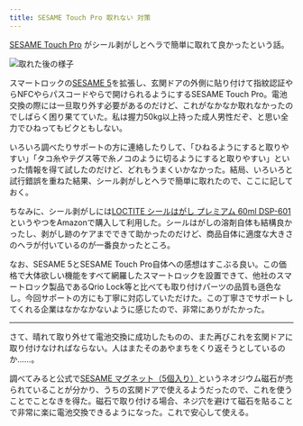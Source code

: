```yaml
---
title: SESAME Touch Pro 取れない 対策
---
```


[SESAME Touch Pro](https://www.amazon.co.jp/dp/B0C232GL4Q) がシール剥がしとヘラで簡単に取れて良かったという話。

![](https://i.imgur.com/N0343iXh.jpg "取れた後の様子")

スマートロックの[SESAME 5](https://www.amazon.co.jp/dp/B0CJCG4Q4J)を拡張し、玄関ドアの外側に貼り付けて指紋認証やらNFCやらパスコードやらで開けられるようにするSESAME Touch Pro。電池交換の際には一旦取り外す必要があるのだけど、これがなかなか取れなかったのでしばらく困り果てていた。私は握力50kg以上持った成人男性だぞ、と思い全力でひねってもビクともしない。

いろいろ調べたりサポートの方に連絡したりして、「ひねるようにすると取りやすい」「タコ糸やテグス等で糸ノコのように切るようにすると取りやすい」といった情報を得て試したのだけど、どれもうまくいかなかった。結局、いろいろと試行錯誤を重ねた結果、シール剥がしとヘラで簡単に取れたので、ここに記しておく。

ちなみに、シール剥がしには[LOCTITE シールはがし プレミアム 60ml DSP-601](https://www.amazon.co.jp/dp/B00F33Y1AE)というやつをAmazonで購入して利用した。シールはがしの溶剤自体も結構良かったし、剥がし跡のケアまでできて助かったのだけど、商品自体に適度な大きさのヘラが付いているのが一番良かったところ。

なお、SESAME 5とSESAME Touch Pro自体への感想はすこぶる良い。この価格で大体欲しい機能をすべて網羅したスマートロックを設置できて、他社のスマートロック製品であるQrio Lock等と比べても取り付けパーツの品質も遜色なし。今回サポートの方にも丁寧に対応していただけた。この丁寧さでサポートしてくれる企業はなかなかないように感じたので、非常にありがたかった。

---

さて、晴れて取り外せて電池交換に成功したものの、また再びこれを玄関ドアに取り付けなければならない。人はまたそのあやまちをくり返そうとしているのか……。

調べてみると公式で[SESAME マグネット（5個入り）](https://jp.candyhouse.co/products/sesame_magnet)というネオジウム磁石が売られていることが分かり、うちの玄関ドアで使えるようだったので、これを使うことでことなきを得た。磁石で取り付ける場合、ネジ穴を避けて磁石を貼ることで非常に楽に電池交換できるようになった。これで安心して使える。
